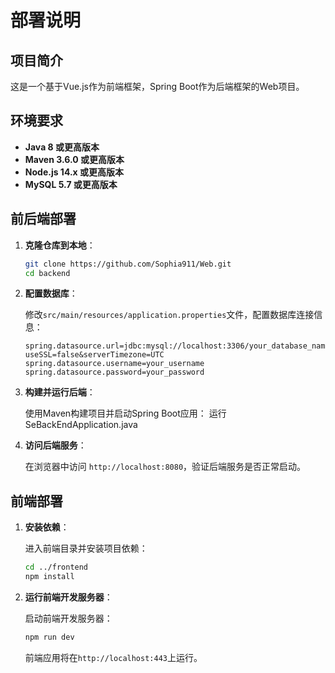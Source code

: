# 部署说明

## 项目简介

这是一个基于Vue.js作为前端框架，Spring Boot作为后端框架的Web项目。

## 环境要求

- **Java 8 或更高版本**
- **Maven 3.6.0 或更高版本**
- **Node.js 14.x 或更高版本**
- **MySQL 5.7 或更高版本**

## 前后端部署

1. **克隆仓库到本地**：

    ```bash
    git clone https://github.com/Sophia911/Web.git
    cd backend
    ```

2. **配置数据库**：

    修改`src/main/resources/application.properties`文件，配置数据库连接信息：

    ```properties
    spring.datasource.url=jdbc:mysql://localhost:3306/your_database_name?useSSL=false&serverTimezone=UTC
    spring.datasource.username=your_username
    spring.datasource.password=your_password
    ```

3. **构建并运行后端**：

    使用Maven构建项目并启动Spring Boot应用：
    运行SeBackEndApplication.java


4. **访问后端服务**：

    在浏览器中访问 `http://localhost:8080`，验证后端服务是否正常启动。

## 前端部署

1. **安装依赖**：

    进入前端目录并安装项目依赖：

    ```bash
    cd ../frontend
    npm install
    ```

2. **运行前端开发服务器**：

    启动前端开发服务器：

    ```bash
    npm run dev
    ```

    前端应用将在`http://localhost:443`上运行。
